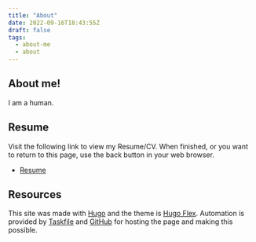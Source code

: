 ```yaml
---
title: "About"
date: 2022-09-16T18:43:55Z
draft: false
tags:
  - about-me
  - about
---
```


## About me!

I am a human.

## Resume

Visit the following link to view my Resume/CV. When finished, or you want to
return to this page, use the back button in your web browser.

* [Resume](/resume.html)

## Resources

This site was made with [Hugo](https://gohugo.io) and the theme is
[Hugo Flex](https://themes.gohugo.io/themes/hugo-flex/). Automation is provided by
[Taskfile](https://taskfile.dev) and [GitHub](https://github.com) for hosting
the page and making this possible.
